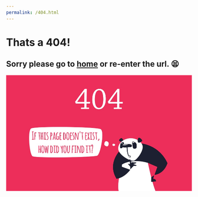 ```yaml
---
permalink: /404.html
---
```

# Thats a **404**!
## Sorry please go to [home](https://theguythatloveshtml.github.io) or re-enter the url. :tired_face:
![](./404_pages.jpg)
